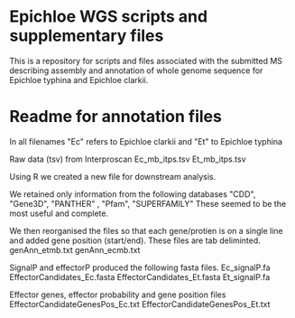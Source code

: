 # Epichloe WGS scripts and supplementary files

This is a repository for scripts and files associated with the submitted MS describing assembly and annotation of whole genome sequence for Epichloe typhina and Epichloe clarkii.


# Readme for annotation files
In all filenames "Ec" refers to Epichloe clarkii and "Et" to Epichloe typhina

Raw data (tsv) from Interproscan 
Ec_mb_itps.tsv
Et_mb_itps.tsv

Using R we created a new file for downstream analysis.

We retained only information from the following databases 
"CDD", "Gene3D", "PANTHER" , "Pfam", "SUPERFAMILY"
These seemed to be the most useful and complete.

We then reorganised the files so that each gene/protien is on a single line and added gene position (start/end). 
These files are tab deliminted.
genAnn_etmb.txt
genAnn_ecmb.txt


SignalP and effectorP produced the following fasta files.
Ec_signalP.fa
EffectorCandidates_Ec.fasta
EffectorCandidates_Et.fasta
Et_signalP.fa

Effector genes, effector probability and gene position files
EffectorCandidateGenesPos_Ec.txt
EffectorCandidateGenesPos_Et.txt
 
